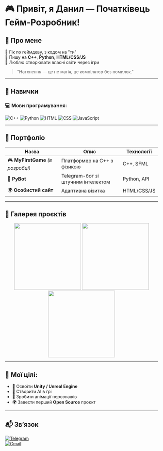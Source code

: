 # 🎮 Привіт, я Данил — Початківець Гейм-Розробник!

## 🧠 Про мене

🔹 Гік по геймдеву, з кодом на "ти"  
🔹 Пишу на **C++**, **Python**, **HTML/CSS/JS**  
🔹 Люблю створювати власні світи через ігри

> "Натхнення — це не магія, це компілятор без помилок."

---

## 🚀 Навички

### 💻 Мови програмування:

![C++](https://img.shields.io/badge/C++-00599C?style=for-the-badge&logo=cplusplus&logoColor=white)
![Python](https://img.shields.io/badge/Python-3670A0?style=for-the-badge&logo=python&logoColor=ffdd54)
![HTML](https://img.shields.io/badge/HTML5-E34F26?style=for-the-badge&logo=html5&logoColor=white)
![CSS](https://img.shields.io/badge/CSS3-1572B6?style=for-the-badge&logo=css3&logoColor=white)
![JavaScript](https://img.shields.io/badge/JavaScript-F7DF1E?style=for-the-badge&logo=javascript&logoColor=black)

---

## 📂 Портфоліо

| Назва | Опис | Технології |
|------|------|------------|
| 🎮 **MyFirstGame** *(в розробці)* | Платформер на C++ з фізикою | C++, SFML |
| 🤖 **PyBot** | Telegram-бот зі штучним інтелектом | Python, API |
| 🌍 **Особистий сайт** | Адаптивна візитка | HTML/CSS/JS |

---

## 📸 Галерея проєктів

<p align="center">
  <img src="https://i.imgur.com/lXgGQKc.png" width="220">
  <img src="https://i.imgur.com/GZsmXMP.png" width="220">
  <img src="https://i.imgur.com/Qs4YVOo.png" width="220">
</p>

---

## 🎯 Мої цілі:

- 🔧 Освоїти **Unity / Unreal Engine**
- 🧠 Створити AI в грі
- 🎨 Зробити анімації персонажів
- 🌍 Завести перший **Open Source** проєкт

---

## 📬 Зв’язок

[![Telegram](https://img.shields.io/badge/Telegram-Написати-2CA5E0?style=for-the-badge&logo=telegram&logoColor=white)](https://t.me/твій_нік)  
[![Gmail](https://img.shields.io/badge/Gmail-Пошта-D14836?style=for-the-badge&logo=gmail&logoColor=white)](mailto:example@gmail.com)
